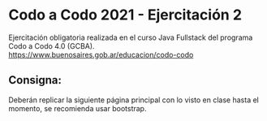 # Codo a Codo 2021 - Ejercitación 2
Ejercitación obligatoria realizada en el curso Java Fullstack del programa Codo a Codo 4.0 (GCBA). https://www.buenosaires.gob.ar/educacion/codo-codo

## Consigna:
Deberán replicar la siguiente página principal con lo visto en clase hasta el momento, se recomienda usar bootstrap.
